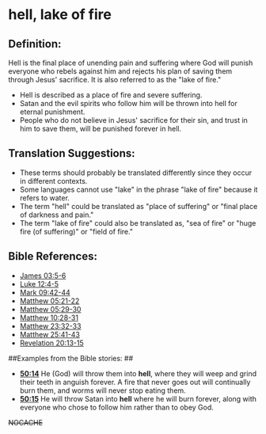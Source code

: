 # hell, lake of fire #

## Definition: ##

Hell is the final place of unending pain and suffering where God will punish everyone who rebels against him and rejects his plan of saving them through Jesus' sacrifice. It is also referred to as the "lake of fire."

 * Hell is described as a place of fire and severe suffering.
 * Satan and the evil spirits who follow him will be thrown into hell for eternal punishment.
 * People who do not believe in Jesus' sacrifice for their sin, and trust in him to save them, will be punished forever in hell.
   

## Translation Suggestions: ##

* These terms should probably be translated differently since they occur in different contexts.
* Some languages cannot use "lake" in the phrase "lake of fire" because it refers to water.
* The term "hell" could be translated as "place of suffering" or "final place of darkness and pain."
* The term "lake of fire" could also be translated as, "sea of fire" or "huge fire (of suffering)" or "field of fire."



## Bible References: ##

* [James 03:5-6](en/tn/jas/help/03/05)
* [Luke 12:4-5](en/tn/luk/help/12/04)
* [Mark 09:42-44](en/tn/mrk/help/09/42)
* [Matthew 05:21-22](en/tn/mat/help/05/21)
* [Matthew 05:29-30](en/tn/mat/help/05/29)
* [Matthew 10:28-31](en/tn/mat/help/10/28)
* [Matthew 23:32-33](en/tn/mat/help/23/32)
* [Matthew 25:41-43](en/tn/mat/help/25/41)
* [Revelation 20:13-15](en/tn/rev/help/20/13)

##Examples from the Bible stories: ##

 * __[50:14](en/tn/obs/help/50/14)__ He (God) will throw them into __hell__, where they will weep and grind their teeth in anguish forever. A fire that never goes out will continually burn them, and worms will never stop eating them.
 * __[50:15](en/tn/obs/help/50/15)__ He will throw Satan into __hell__ where he will burn forever, along with everyone who chose to follow him rather than to obey God. 



~~NOCACHE~~